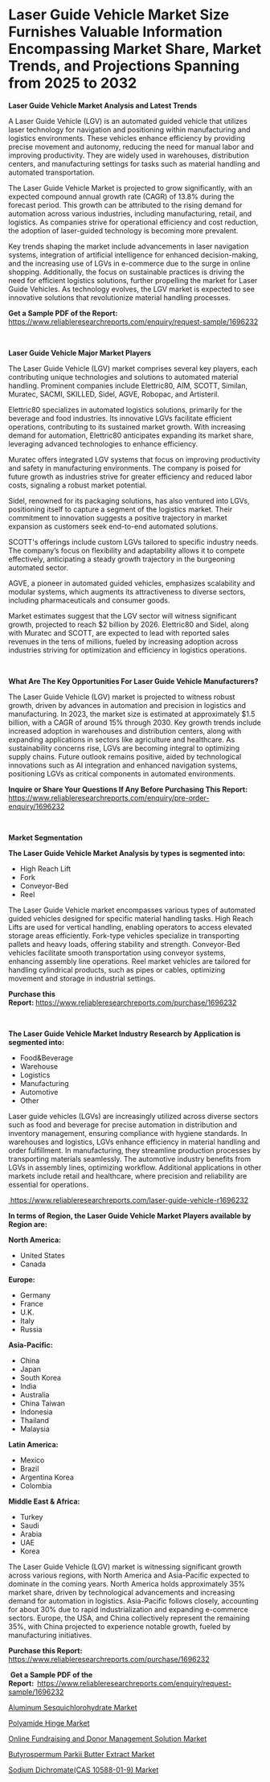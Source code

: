 <p><h1>Laser Guide Vehicle Market Size Furnishes Valuable Information Encompassing Market Share, Market Trends, and Projections Spanning from 2025 to 2032</h1></p><p><strong>Laser Guide Vehicle Market Analysis and Latest Trends</strong></p>
<p><p>A Laser Guide Vehicle (LGV) is an automated guided vehicle that utilizes laser technology for navigation and positioning within manufacturing and logistics environments. These vehicles enhance efficiency by providing precise movement and autonomy, reducing the need for manual labor and improving productivity. They are widely used in warehouses, distribution centers, and manufacturing settings for tasks such as material handling and automated transportation.</p><p>The Laser Guide Vehicle Market is projected to grow significantly, with an expected compound annual growth rate (CAGR) of 13.8% during the forecast period. This growth can be attributed to the rising demand for automation across various industries, including manufacturing, retail, and logistics. As companies strive for operational efficiency and cost reduction, the adoption of laser-guided technology is becoming more prevalent.</p><p>Key trends shaping the market include advancements in laser navigation systems, integration of artificial intelligence for enhanced decision-making, and the increasing use of LGVs in e-commerce due to the surge in online shopping. Additionally, the focus on sustainable practices is driving the need for efficient logistics solutions, further propelling the market for Laser Guide Vehicles. As technology evolves, the LGV market is expected to see innovative solutions that revolutionize material handling processes.</p></p>
<p><strong>Get a Sample PDF of the Report:&nbsp;</strong> <a href="https://www.reliableresearchreports.com/enquiry/request-sample/1696232?utm_campaign=41&utm_medium=2&utm_source=Github&utm_content=ia&utm_term=27032025&utm_id=laser-guide-vehicle">https://www.reliableresearchreports.com/enquiry/request-sample/1696232</a></p>
<p>&nbsp;</p>
<p><strong>Laser Guide Vehicle Major Market Players</strong></p>
<p><p>The Laser Guide Vehicle (LGV) market comprises several key players, each contributing unique technologies and solutions to automated material handling. Prominent companies include Elettric80, AIM, SCOTT, Similan, Muratec, SACMI, SKILLED, Sidel, AGVE, Robopac, and Artisteril.</p><p>Elettric80 specializes in automated logistics solutions, primarily for the beverage and food industries. Its innovative LGVs facilitate efficient operations, contributing to its sustained market growth. With increasing demand for automation, Elettric80 anticipates expanding its market share, leveraging advanced technologies to enhance efficiency.</p><p>Muratec offers integrated LGV systems that focus on improving productivity and safety in manufacturing environments. The company is poised for future growth as industries strive for greater efficiency and reduced labor costs, signaling a robust market potential.</p><p>Sidel, renowned for its packaging solutions, has also ventured into LGVs, positioning itself to capture a segment of the logistics market. Their commitment to innovation suggests a positive trajectory in market expansion as customers seek end-to-end automated solutions.</p><p>SCOTT's offerings include custom LGVs tailored to specific industry needs. The company’s focus on flexibility and adaptability allows it to compete effectively, anticipating a steady growth trajectory in the burgeoning automated sector.</p><p>AGVE, a pioneer in automated guided vehicles, emphasizes scalability and modular systems, which augments its attractiveness to diverse sectors, including pharmaceuticals and consumer goods.</p><p>Market estimates suggest that the LGV sector will witness significant growth, projected to reach $2 billion by 2026. Elettric80 and Sidel, along with Muratec and SCOTT, are expected to lead with reported sales revenues in the tens of millions, fueled by increasing adoption across industries striving for optimization and efficiency in logistics operations.</p></p>
<p>&nbsp;</p>
<p><strong>What Are The Key Opportunities For Laser Guide Vehicle Manufacturers?</strong></p>
<p><p>The Laser Guide Vehicle (LGV) market is projected to witness robust growth, driven by advances in automation and precision in logistics and manufacturing. In 2023, the market size is estimated at approximately $1.5 billion, with a CAGR of around 15% through 2030. Key growth trends include increased adoption in warehouses and distribution centers, along with expanding applications in sectors like agriculture and healthcare. As sustainability concerns rise, LGVs are becoming integral to optimizing supply chains. Future outlook remains positive, aided by technological innovations such as AI integration and enhanced navigation systems, positioning LGVs as critical components in automated environments.</p></p>
<p><strong>Inquire or Share Your Questions If Any Before Purchasing This Report:</strong> <a href="https://www.reliableresearchreports.com/enquiry/pre-order-enquiry/1696232?utm_campaign=41&utm_medium=2&utm_source=Github&utm_content=ia&utm_term=27032025&utm_id=laser-guide-vehicle">https://www.reliableresearchreports.com/enquiry/pre-order-enquiry/1696232</a></p>
<p>&nbsp;</p>
<p><strong>Market Segmentation</strong></p>
<p><strong>The Laser Guide Vehicle Market Analysis by types is segmented into:</strong></p>
<p><ul><li>High Reach Lift</li><li>Fork</li><li>Conveyor-Bed</li><li>Reel</li></ul></p>
<p><p>The Laser Guide Vehicle market encompasses various types of automated guided vehicles designed for specific material handling tasks. High Reach Lifts are used for vertical handling, enabling operators to access elevated storage areas efficiently. Fork-type vehicles specialize in transporting pallets and heavy loads, offering stability and strength. Conveyor-Bed vehicles facilitate smooth transportation using conveyor systems, enhancing assembly line operations. Reel market vehicles are tailored for handling cylindrical products, such as pipes or cables, optimizing movement and storage in industrial settings.</p></p>
<p><strong>Purchase this Report:&nbsp;</strong><a href="https://www.reliableresearchreports.com/purchase/1696232?utm_campaign=41&utm_medium=2&utm_source=Github&utm_content=ia&utm_term=27032025&utm_id=laser-guide-vehicle">https://www.reliableresearchreports.com/purchase/1696232</a></p>
<p>&nbsp;</p>
<p><strong>The Laser Guide Vehicle Market Industry Research by Application is segmented into:</strong></p>
<p><ul><li>Food&Beverage</li><li>Warehouse</li><li>Logistics</li><li>Manufacturing</li><li>Automotive</li><li>Other</li></ul></p>
<p><p>Laser guide vehicles (LGVs) are increasingly utilized across diverse sectors such as food and beverage for precise automation in distribution and inventory management, ensuring compliance with hygiene standards. In warehouses and logistics, LGVs enhance efficiency in material handling and order fulfillment. In manufacturing, they streamline production processes by transporting materials seamlessly. The automotive industry benefits from LGVs in assembly lines, optimizing workflow. Additional applications in other markets include retail and healthcare, where precision and reliability are essential for operations.</p></p>
<p><a href="https://www.reliableresearchreports.com/laser-guide-vehicle-r1696232?utm_campaign=41&utm_medium=2&utm_source=Github&utm_content=ia&utm_term=27032025&utm_id=laser-guide-vehicle">&nbsp;https://www.reliableresearchreports.com/laser-guide-vehicle-r1696232</a></p>
<p><strong>In terms of Region, the Laser Guide Vehicle Market Players available by Region are:</strong></p>
<p>
    <p> <strong> North America: </strong>
        <ul>
            <li>United States</li>
            <li>Canada</li>
        </ul>
        </p> 
    <p> <strong> Europe: </strong>
        <ul>
            <li>Germany</li>
            <li>France</li>
            <li>U.K.</li>
            <li>Italy</li>
            <li>Russia</li>
        </ul>
        </p> 
    <p> <strong> Asia-Pacific: </strong>
        <ul>
            <li>China</li>
            <li>Japan</li>
            <li>South Korea</li>
            <li>India</li>
            <li>Australia</li>
            <li>China Taiwan</li>
            <li>Indonesia</li>
            <li>Thailand</li>
            <li>Malaysia</li>
        </ul>
        </p> 
    <p> <strong> Latin America: </strong>
        <ul>
            <li>Mexico</li>
            <li>Brazil</li>
            <li>Argentina Korea</li>
            <li>Colombia</li>
        </ul>
        </p> 
    <p> <strong> Middle East & Africa: </strong>
        <ul>
            <li>Turkey</li>
            <li>Saudi</li>
            <li>Arabia</li>
            <li>UAE</li>
            <li>Korea</li>
        </ul>
    </p>
    </p>
<p><p>The Laser Guide Vehicle (LGV) market is witnessing significant growth across various regions, with North America and Asia-Pacific expected to dominate in the coming years. North America holds approximately 35% market share, driven by technological advancements and increasing demand for automation in logistics. Asia-Pacific follows closely, accounting for about 30% due to rapid industrialization and expanding e-commerce sectors. Europe, the USA, and China collectively represent the remaining 35%, with China projected to experience notable growth, fueled by manufacturing initiatives.</p></p>
<p><strong>Purchase this Report: </strong><a href="https://www.reliableresearchreports.com/purchase/1696232?utm_campaign=41&utm_medium=2&utm_source=Github&utm_content=ia&utm_term=27032025&utm_id=laser-guide-vehicle">https://www.reliableresearchreports.com/purchase/1696232</a></p>
<p>&nbsp;<strong>Get a Sample PDF of the Report:&nbsp;&nbsp;</strong><a href="https://www.reliableresearchreports.com/enquiry/request-sample/1696232?utm_campaign=41&utm_medium=2&utm_source=Github&utm_content=ia&utm_term=27032025&utm_id=laser-guide-vehicle">https://www.reliableresearchreports.com/enquiry/request-sample/1696232</a></p>
<p><strong></strong></p>
<p><p><a href="https://github.com/iperitvik8/Market-Research-Report-List-1/blob/main/aluminum-sesquichlorohydrate-market.md?utm_campaign=41&utm_medium=2&utm_source=Github&utm_content=ia&utm_term=27032025&utm_id=laser-guide-vehicle">Aluminum Sesquichlorohydrate Market</a></p><p><a href="https://github.com/shimweummul/Market-Research-Report-List-1/blob/main/polyamide-hinge-market.md?utm_campaign=41&utm_medium=2&utm_source=Github&utm_content=ia&utm_term=27032025&utm_id=laser-guide-vehicle">Polyamide Hinge Market</a></p><p><a href="https://github.com/snaikraso/Market-Research-Report-List-1/blob/main/online-fundraising-and-donor-management-solution-market.md?utm_campaign=41&utm_medium=2&utm_source=Github&utm_content=ia&utm_term=27032025&utm_id=laser-guide-vehicle">Online Fundraising and Donor Management Solution Market</a></p><p><a href="https://github.com/frodanlert/Market-Research-Report-List-1/blob/main/butyrospermum-parkii-butter-extract-market.md?utm_campaign=41&utm_medium=2&utm_source=Github&utm_content=ia&utm_term=27032025&utm_id=laser-guide-vehicle">Butyrospermum Parkii Butter Extract Market</a></p><p><a href="https://github.com/kadutjoelly83/Market-Research-Report-List-1/blob/main/sodium-dichromatecas-10588-01-9-market.md?utm_campaign=41&utm_medium=2&utm_source=Github&utm_content=ia&utm_term=27032025&utm_id=laser-guide-vehicle">Sodium Dichromate(CAS 10588-01-9) Market</a></p></p>